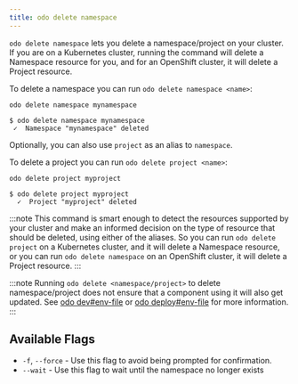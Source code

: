 ```yaml
---
title: odo delete namespace
---
```


`odo delete namespace` lets you delete a namespace/project on your cluster. If you are on a Kubernetes cluster, running the command will delete a Namespace resource for you, and for an OpenShift cluster, it will delete a Project resource.

To delete a namespace you can run `odo delete namespace <name>`:
```shell
odo delete namespace mynamespace
```
```shell
$ odo delete namespace mynamespace
 ✓  Namespace "mynamespace" deleted
```

Optionally, you can also use `project` as an alias to `namespace`.

To delete a project you can run `odo delete project <name>`:
```shell
odo delete project myproject
```
```shell
$ odo delete project myproject
  ✓  Project "myproject" deleted
```

:::note
This command is smart enough to detect the resources supported by your cluster and make an informed decision on the type of resource that should be deleted, using either of the aliases.
So you can run `odo delete project` on a Kubernetes cluster, and it will delete a Namespace resource, or you can run `odo delete namespace` on an OpenShift cluster, it will delete a Project resource.
:::


:::note
Running `odo delete <namespace/project>` to delete namespace/project does not ensure that a component using it will also get updated. See [odo dev#env-file](./dev.md#env-file) or [odo deploy#env-file](./deploy.md#env-file) for more information.
:::

## Available Flags
* `-f`, `--force` - Use this flag to avoid being prompted for confirmation.
* `--wait` - Use this flag to wait until the namespace no longer exists
